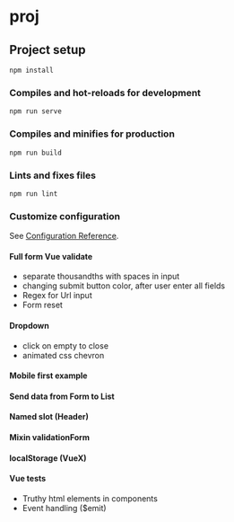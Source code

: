 # proj

## Project setup
```
npm install
```

### Compiles and hot-reloads for development
```
npm run serve
```

### Compiles and minifies for production
```
npm run build
```

### Lints and fixes files
```
npm run lint
```

### Customize configuration
See [Configuration Reference](https://cli.vuejs.org/config/).

#### Full form Vue validate
   + separate thousandths with spaces in input
   + changing submit button color, after user enter all fields
   + Regex for Url input
   + Form reset
#### Dropdown 
   + click on empty to close 
   + animated css chevron
#### Mobile first example
#### Send data from Form to List
#### Named slot (Header)
#### Mixin validationForm
#### localStorage (VueX)

#### Vue tests
+ Truthy html elements in components
+ Event handling ($emit)